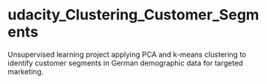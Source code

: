 # udacity_Clustering_Customer_Segments
Unsupervised learning project applying PCA and k-means clustering to identify customer segments in German demographic data for targeted marketing.
